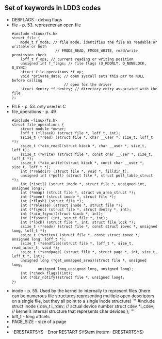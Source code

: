 ## Set of keywords in LDD3 codes

+ DEBFLAGS - debug flags
+ file - p. 53. represents an open file
	```
	#include <linux/fs.h>
	struct file {
		mode_t f_mode; // file mode, identifies the file as readable or writable or both
						// FMODE_READ, FMODE_WRITE, read/write permission check
		loff_t f_ops; // current reading or writing position
		unsigned int f_flags; // file flags (O_RDONLY, O_NONBLOCK, O_SYNC)
		struct file_operations *f_op;
		void *private_data; // open syscall sets this ptr to NULL before calling
							// open for the driver
		struct dentry *f_dentry; // directory entry associated with the file
	};
	```
+ FILE - p. 53. only used in C
+ file_operations - p. 49
    ```
	#include <linux/fs.h>
	struct file_operations {
		struct module *owner;
		loff_t (*llseek) (struct file *, loff_t, int);
		ssize_t (*read) (struct file *, char __user *, size_t, loff_t *);
		ssize_t (*aio_read)(struct kiocb *, char __user *, size_t, loff_t);
		ssize_t (*write) (struct file *, const char __user *, size_t, loff_t *);
		ssize_t (*aio_write)(struct kiocb *, const char __user *, size_t, loff_t *);
		int (*readdir) (struct file *, void *, filldir_t);
		unsigned int (*poll) (struct file *, struct poll_table_struct *);
		int (*ioctl) (struct inode *, struct file *, unsigned int, unsigned long);
		int (*mmap) (struct file *, struct vm_area_struct *);
		int (*open) (struct inode *, struct file *);
		int (*flush) (struct file *);
		int (*release) (struct inode *, struct file *);
		int (*fsync) (struct file *, struct dentry *, int);
		int (*aio_fsync)(struct kiocb *, int);
		int (*fasync) (int, struct file *, int);
		int (*lock) (struct file *, int, struct file_lock *);
		ssize_t (*readv) (struct file *, const struct iovec *, unsigned long, loff_t *);
		ssize_t (*writev) (struct file *, const struct iovec *, unsigned long, loff_t *);
		ssize_t (*sendfile)(struct file *, loff_t *, size_t, read_actor_t, void *);
		ssize_t (*sendpage) (struct file *, struct page *, int, size_t, loff_t *, int);
		unsigned long (*get_unmapped_area)(struct file *, unsigned long, 
				unsigned long,unsigned long, unsigned long);
		int (*check_flags)(int);
		int (*dir_notify)(struct file *, unsigned long);
	};
	```
+ inode - p. 55. Used by the kernel to internally to represent files (there can be numerous file structures representing multiple open descriptors on a single file, but they all point to a single inode structure)
    '''
	#include
        struct inode {
            dev_t i_rdev; // actual device number
            struct cdev *i_cdev; // kernel’s internal structure that represents char devices
        };
	'''
+ loff_t - long offsets
+ PAGE_SIZE - size of a page
+
+ -ERESTARTSYS - Error RESTART SYStem (return -ERESTARTSYS)
